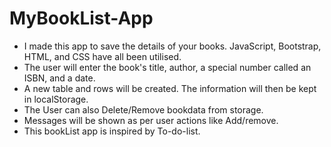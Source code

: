 # MyBookList-App
- I made this app to save the details of your books. JavaScript, Bootstrap, HTML, and CSS have all been utilised.
- The user will enter the book's title, author, a special number called an ISBN, and a date.
- A new table and rows will be created. The information will then be kept in localStorage.
- The User can also Delete/Remove bookdata from storage.
- Messages will be shown as per user actions like Add/remove.
- This bookList app is inspired by To-do-list.
